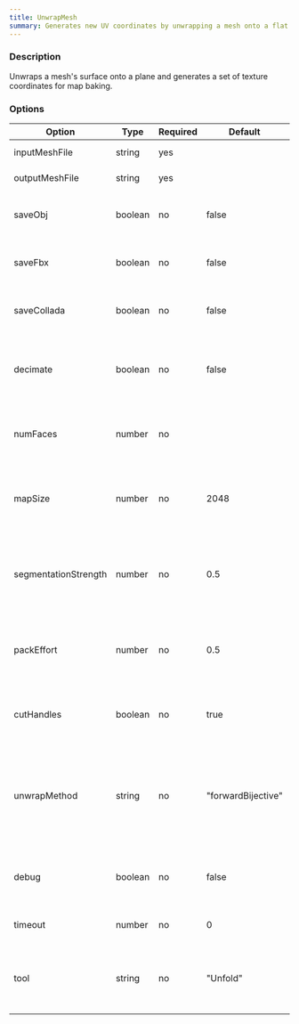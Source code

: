 ```yaml
---
title: UnwrapMesh
summary: Generates new UV coordinates by unwrapping a mesh onto a flat surface.
---
```



### Description

Unwraps a mesh's surface onto a plane and generates a set of texture coordinates for map baking.

### Options

| Option               | Type    | Required | Default            | Description                                                                                                                         |
|----------------------|---------|----------|--------------------|-------------------------------------------------------------------------------------------------------------------------------------|
| inputMeshFile        | string  | yes      |                    | Input mesh file name.                                                                                                               |
| outputMeshFile       | string  | yes      |                    | Output mesh file name.                                                                                                              |
| saveObj              | boolean | no       | false              | Unfold only: saves the mesh as (additional) OBJ file.                                                                               |
| saveFbx              | boolean | no       | false              | Unfold only: saves the mesh as (additional) FBX file.                                                                               |
| saveCollada          | boolean | no       | false              | Unfold only: saves the mesh as (additional) Collada file.                                                                           |
| decimate             | boolean | no       | false              | Mops only: indicates whether the mesh should be decimated before unwrapping.                                                        |
| numFaces             | number  | no       |                    | Mops only: if decimation is enabled, the target number of faces.                                                                    |
| mapSize              | number  | no       | 2048               | The size of the texture maps that will be baked (needed to calculate the gap between patches).                                      |
| segmentationStrength | number  | no       | 0.5                | A number between 0 and 1 specifying how aggressively the mesh surface is segmented. Default is 0.5.                                 |
| packEffort           | number  | no       | 0.5                | A number between 0 and 1 specifying how tightly the patches should be packed. Default is 0.5.                                       |
| cutHandles           | boolean | no       | true               | Unfold only: decides whether handles can be cut during segmentation.                                                                |
| unwrapMethod         | string  | no       | "forwardBijective" | Mops only: the algorithm to be used for unwrapping: "conformal", "fastConformal", "isometric", "forwardBijective", "fixedBoundary". |
| debug                | boolean | no       | false              | Unwrapping tool is run in debug mode. For Unfold: tool doesn't close after it's done.                                               |
| timeout              | number  | no       | 0                  | Maximum task execution time in seconds.                                                                                             |
| tool                 | string  | no       | "Unfold"           | Tool to be used for unwrapping, options are "Unfold", "Mops", "Unknit". Default is "Unfold".                                        |
